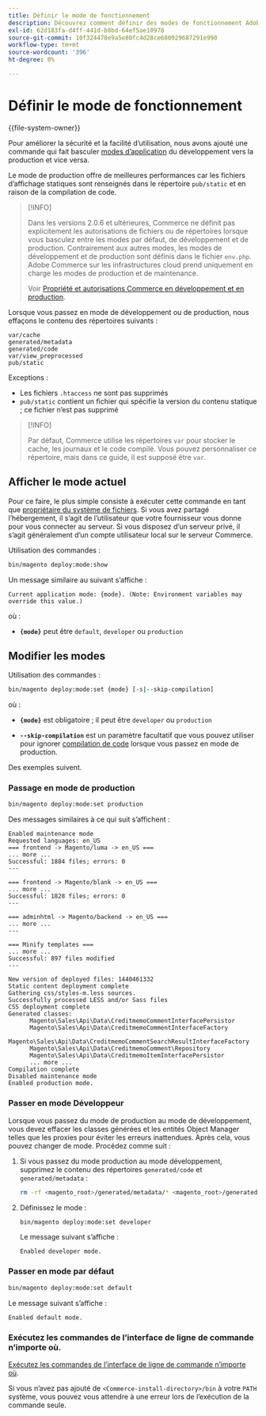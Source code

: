 ```yaml
---
title: Définir le mode de fonctionnement
description: Découvrez comment définir des modes de fonctionnement Adobe Commerce entre le développement et la production. Découvrez les commandes de changement de mode et leurs implications en matière de sécurité.
exl-id: 62d183fa-d4ff-441d-b8bd-64ef5ae10978
source-git-commit: 10f324478e9a5e80fc4d28ce680929687291e990
workflow-type: tm+mt
source-wordcount: '396'
ht-degree: 0%

---
```


# Définir le mode de fonctionnement

{{file-system-owner}}

Pour améliorer la sécurité et la facilité d’utilisation, nous avons ajouté une commande qui fait basculer [modes d’application](../bootstrap/application-modes.md) du développement vers la production et vice versa.

Le mode de production offre de meilleures performances car les fichiers d’affichage statiques sont renseignés dans le répertoire `pub/static` et en raison de la compilation de code.

>[!INFO]
>
>Dans les versions 2.0.6 et ultérieures, Commerce ne définit pas explicitement les autorisations de fichiers ou de répertoires lorsque vous basculez entre les modes par défaut, de développement et de production. Contrairement aux autres modes, les modes de développement et de production sont définis dans le fichier `env.php`. Adobe Commerce sur les infrastructures cloud prend uniquement en charge les modes de production et de maintenance.
>
>Voir [Propriété et autorisations Commerce en développement et en production](../deployment/file-system-permissions.md).

Lorsque vous passez en mode de développement ou de production, nous effaçons le contenu des répertoires suivants :

```
var/cache
generated/metadata
generated/code
var/view_preprocessed
pub/static
```

Exceptions :

- Les fichiers `.htaccess` ne sont pas supprimés
- `pub/static` contient un fichier qui spécifie la version du contenu statique ; ce fichier n’est pas supprimé

>[!INFO]
>
>Par défaut, Commerce utilise les répertoires `var` pour stocker le cache, les journaux et le code compilé. Vous pouvez personnaliser ce répertoire, mais dans ce guide, il est supposé être `var`.

## Afficher le mode actuel

Pour ce faire, le plus simple consiste à exécuter cette commande en tant que [propriétaire du système de fichiers](../../installation/prerequisites/file-system/overview.md). Si vous avez partagé l’hébergement, il s’agit de l’utilisateur que votre fournisseur vous donne pour vous connecter au serveur. Si vous disposez d’un serveur privé, il s’agit généralement d’un compte utilisateur local sur le serveur Commerce.

Utilisation des commandes :

```bash
bin/magento deploy:mode:show
```

Un message similaire au suivant s’affiche :

```
Current application mode: {mode}. (Note: Environment variables may override this value.)
```

où :

- **`{mode}`** peut être `default`, `developer` ou `production`

## Modifier les modes

Utilisation des commandes :

```bash
bin/magento deploy:mode:set {mode} [-s|--skip-compilation]
```

où :

- **`{mode}`** est obligatoire ; il peut être `developer` ou `production`

- **`--skip-compilation`** est un paramètre facultatif que vous pouvez utiliser pour ignorer [compilation de code](../cli/code-compiler.md) lorsque vous passez en mode de production.

Des exemples suivent.

### Passage en mode de production

```bash
bin/magento deploy:mode:set production
```

Des messages similaires à ce qui suit s’affichent :

```
Enabled maintenance mode
Requested languages: en_US
=== frontend -> Magento/luma -> en_US ===
... more ...
Successful: 1884 files; errors: 0
---

=== frontend -> Magento/blank -> en_US ===
... more ...
Successful: 1828 files; errors: 0
---

=== adminhtml -> Magento/backend -> en_US ===
... more ...
---

=== Minify templates ===
... more ...
Successful: 897 files modified
---

New version of deployed files: 1440461332
Static content deployment complete
Gathering css/styles-m.less sources.
Successfully processed LESS and/or Sass files
CSS deployment complete
Generated classes:
      Magento\Sales\Api\Data\CreditmemoCommentInterfacePersistor
      Magento\Sales\Api\Data\CreditmemoCommentInterfaceFactory
      Magento\Sales\Api\Data\CreditmemoCommentSearchResultInterfaceFactory
      Magento\Sales\Api\Data\CreditmemoComment\Repository
      Magento\Sales\Api\Data\CreditmemoItemInterfacePersistor
      ... more ...
Compilation complete
Disabled maintenance mode
Enabled production mode.
```

### Passer en mode Développeur

Lorsque vous passez du mode de production au mode de développement, vous devez effacer les classes générées et les entités Object Manager telles que les proxies pour éviter les erreurs inattendues. Après cela, vous pouvez changer de mode. Procédez comme suit :

1. Si vous passez du mode production au mode développement, supprimez le contenu des répertoires `generated/code` et `generated/metadata` :

   ```bash
   rm -rf <magento_root>/generated/metadata/* <magento_root>/generated/code/*
   ```

1. Définissez le mode :

   ```bash
   bin/magento deploy:mode:set developer
   ```

   Le message suivant s’affiche :

   ```
   Enabled developer mode.
   ```

### Passer en mode par défaut

```bash
bin/magento deploy:mode:set default
```

Le message suivant s’affiche :

```
Enabled default mode.
```

### Exécutez les commandes de l’interface de ligne de commande n’importe où.

[Exécutez les commandes de l’interface de ligne de commande n’importe où](../cli/config-cli.md#config-install-cli-first).

Si vous n’avez pas ajouté de `<Commerce-install-directory>/bin` à votre `PATH` système, vous pouvez vous attendre à une erreur lors de l’exécution de la commande seule.
